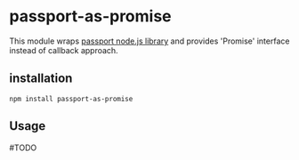 # passport-as-promise

This module wraps [passport node.js
library](https://github.com/jaredhanson/passport) and provides 'Promise' interface instead of callback approach.

## installation

```shell
npm install passport-as-promise
```

## Usage
#TODO